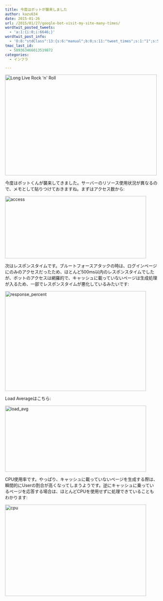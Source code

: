 ```yaml
---
title: 今度はボットが襲来しました
author: kazu634
date: 2015-01-26
url: /2015/01/27/google-bot-visit-my-site-many-times/
wordtwit_posted_tweets:
  - 'a:1:{i:0;i:6646;}'
wordtwit_post_info:
  - 'O:8:"stdClass":13:{s:6:"manual";b:0;s:11:"tweet_times";s:1:"1";s:5:"delay";s:1:"0";s:7:"enabled";s:1:"1";s:10:"separation";i:60;s:7:"version";s:3:"3.7";s:14:"tweet_template";b:0;s:6:"status";i:2;s:6:"result";a:0:{}s:13:"tweet_counter";i:2;s:13:"tweet_log_ids";a:1:{i:0;i:6646;}s:9:"hash_tags";a:0:{}s:8:"accounts";a:1:{i:0;s:7:"kazu634";}}'
tmac_last_id:
  - 589363466013519872
categories:
  - インフラ

---
```

<a href="https://www.flickr.com/photos/nukamari/8199540353" onclick="__gaTracker('send', 'event', 'outbound-article', 'https://www.flickr.com/photos/nukamari/8199540353', '');" title="Long Live Rock 'n' Roll by Nukamari, on Flickr"><img class=" aligncenter" src="https://farm9.staticflickr.com/8057/8199540353_d0ef418eea.jpg" alt="Long Live Rock 'n' Roll" width="500" height="332" /></a>

今度はボットくんが襲来してきました。サーバーのリソース使用状況が異なるので、メモとして貼りつけておきますね。まずはアクセス数から:

<a href="https://www.flickr.com/photos/42332031@N02/16186765529" onclick="__gaTracker('send', 'event', 'outbound-article', 'https://www.flickr.com/photos/42332031@N02/16186765529', '');" title="access by Kazuhiro MUSASHI, on Flickr"><img class=" aligncenter" src="https://farm8.staticflickr.com/7368/16186765529_5d7160934e.jpg" alt="access" width="465" height="205" /></a>

次はレスポンスタイムです。ブルートフォースアタックの時は、ログインページにのみのアクセスだったため、ほとんど500ms以内のレスポンスタイムでしたが、ボットのアクセスは網羅的で、キャッシュに載っていないページは生成処理が入るため、一部でレスポンスタイムが悪化しているみたいです:

<a href="https://www.flickr.com/photos/42332031@N02/16371262121" onclick="__gaTracker('send', 'event', 'outbound-article', 'https://www.flickr.com/photos/42332031@N02/16371262121', '');" title="response_percent by Kazuhiro MUSASHI, on Flickr"><img class=" aligncenter" src="https://farm8.staticflickr.com/7414/16371262121_9203d6f21b.jpg" alt="response_percent" width="464" height="329" /></a>

Load Averageはこちら:

<a href="https://www.flickr.com/photos/42332031@N02/16372989905" onclick="__gaTracker('send', 'event', 'outbound-article', 'https://www.flickr.com/photos/42332031@N02/16372989905', '');" title="load_avg by Kazuhiro MUSASHI, on Flickr"><img class=" aligncenter" src="https://farm8.staticflickr.com/7436/16372989905_90b2fa22c5.jpg" alt="load_avg" width="465" height="218" /></a>

CPU使用率です。やっぱり、キャッシュに載っていないページを生成する際は、瞬間的にUserの割合が高くなってしまうようです。逆にキャッシュに乗っているページを応答する場合は、ほとんどCPUを使用せずに処理できていることもわかります:

<a href="https://www.flickr.com/photos/42332031@N02/16185349948" onclick="__gaTracker('send', 'event', 'outbound-article', 'https://www.flickr.com/photos/42332031@N02/16185349948', '');" title="cpu by Kazuhiro MUSASHI, on Flickr"><img class=" aligncenter" src="https://farm8.staticflickr.com/7357/16185349948_3900d9de25.jpg" alt="cpu" width="465" height="301" /></a>